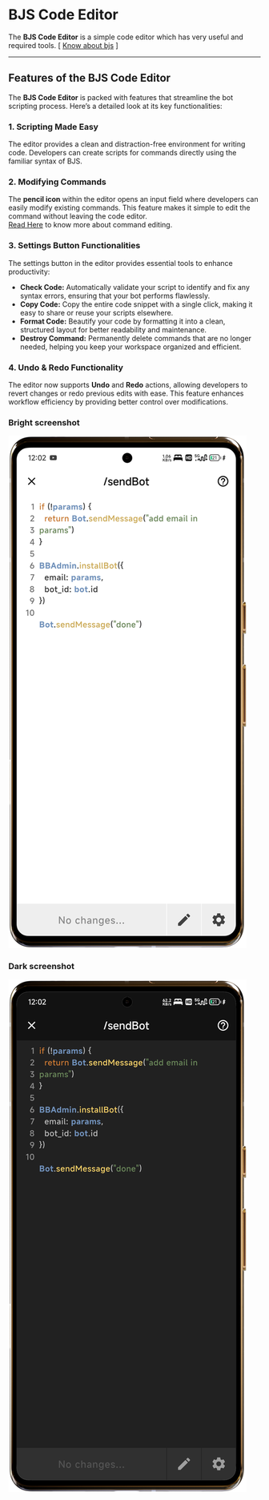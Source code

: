 # BJS Code Editor

The **BJS Code Editor** is a simple code editor which has very useful and required tools. [ [Know about bjs](/bjs) ]

---

## Features of the BJS Code Editor  

The **BJS Code Editor** is packed with features that streamline the bot scripting process. Here’s a detailed look at its key functionalities:  

### 1. Scripting Made Easy  
The editor provides a clean and distraction-free environment for writing code. Developers can create scripts for commands directly using the familiar syntax of BJS.  

### 2. Modifying Commands  
The **pencil icon** within the editor opens an input field where developers can easily modify existing commands. This feature makes it simple to edit the command without leaving the code editor.  
[Read Here](/commands) to know more about command editing.

### 3. Settings Button Functionalities  
The settings button in the editor provides essential tools to enhance productivity:  
- **Check Code:** Automatically validate your script to identify and fix any syntax errors, ensuring that your bot performs flawlessly.  
- **Copy Code:** Copy the entire code snippet with a single click, making it easy to share or reuse your scripts elsewhere.  
- **Format Code:** Beautify your code by formatting it into a clean, structured layout for better readability and maintenance.  
- **Destroy Command:** Permanently delete commands that are no longer needed, helping you keep your workspace organized and efficient.  

### 4. Undo & Redo Functionality  
The editor now supports **Undo** and **Redo** actions, allowing developers to revert changes or redo previous edits with ease. This feature enhances workflow efficiency by providing better control over modifications.

### Bright screenshot  
![editor-bright](/.gitbook/assets/code-editor-bright.png)  

### Dark screenshot  
![editor-dark](/.gitbook/assets/code-editor-dark.png)  
